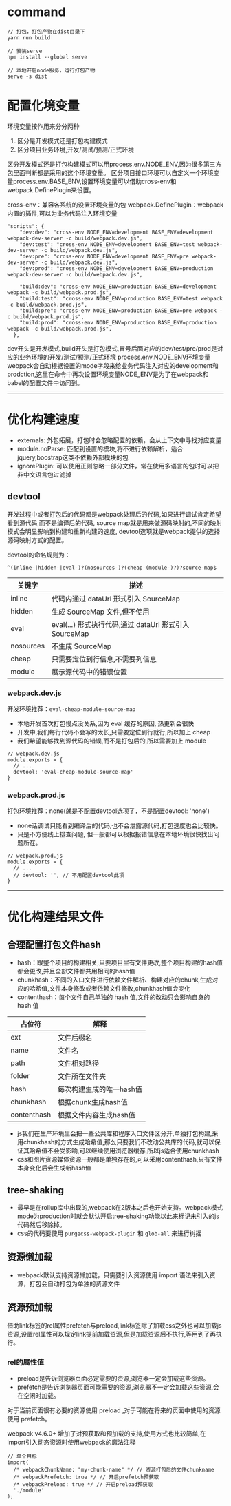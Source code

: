# command

```
// 打包，打包产物在dist目录下
yarn run build

// 安装serve
npm install --global serve

// 本地开启node服务，运行打包产物
serve -s dist
```

# 配置化境变量

环境变量按作用来分分两种

1. 区分是开发模式还是打包构建模式
2. 区分项目业务环境,开发/测试/预测/正式环境

区分开发模式还是打包构建模式可以用process.env.NODE_ENV,因为很多第三方包里面判断都是采用的这个环境变量。
区分项目接口环境可以自定义一个环境变量process.env.BASE_ENV,设置环境变量可以借助cross-env和webpack.DefinePlugin来设置。

cross-env：兼容各系统的设置环境变量的包
webpack.DefinePlugin：webpack内置的插件,可以为业务代码注入环境变量

```
"scripts": {
    "dev:dev": "cross-env NODE_ENV=development BASE_ENV=development webpack-dev-server -c build/webpack.dev.js",
    "dev:test": "cross-env NODE_ENV=development BASE_ENV=test webpack-dev-server -c build/webpack.dev.js",
    "dev:pre": "cross-env NODE_ENV=development BASE_ENV=pre webpack-dev-server -c build/webpack.dev.js",
    "dev:prod": "cross-env NODE_ENV=development BASE_ENV=production webpack-dev-server -c build/webpack.dev.js",
    
    "build:dev": "cross-env NODE_ENV=production BASE_ENV=development webpack -c build/webpack.prod.js",
    "build:test": "cross-env NODE_ENV=production BASE_ENV=test webpack -c build/webpack.prod.js",
    "build:pre": "cross-env NODE_ENV=production BASE_ENV=pre webpack -c build/webpack.prod.js",
    "build:prod": "cross-env NODE_ENV=production BASE_ENV=production webpack -c build/webpack.prod.js",
  },
```

dev开头是开发模式,build开头是打包模式,冒号后面对应的dev/test/pre/prod是对应的业务环境的开发/测试/预测/正式环境
process.env.NODE_ENV环境变量webpack会自动根据设置的mode字段来给业务代码注入对应的development和prodction,这里在命令中再次设置环境变量NODE_ENV是为了在webpack和babel的配置文件中访问到。

------

# 优化构建速度

* externals: 外包拓展，打包时会忽略配置的依赖，会从上下文中寻找对应变量
* module.noParse: 匹配到设置的模块,将不进行依赖解析，适合jquery,boostrap这类不依赖外部模块的包
* ignorePlugin: 可以使用正则忽略一部分文件，常在使用多语言的包时可以把非中文语言包过滤掉

## devtool

开发过程中或者打包后的代码都是webpack处理后的代码,如果进行调试肯定希望看到源代码,而不是编译后的代码, source map就是用来做源码映射的,不同的映射模式会明显影响到构建和重新构建的速度, devtool选项就是webpack提供的选择源码映射方式的配置。

devtool的命名规则为：

```
^(inline-|hidden-|eval-)?(nosources-)?(cheap-(module-)?)?source-map$
```

| 关键字 | 描述 |
| - | - |
| inline | 代码内通过 dataUrl 形式引入 SourceMap |
| hidden | 生成 SourceMap 文件,但不使用 |
| eval | eval(...) 形式执行代码,通过 dataUrl 形式引入 SourceMap |
| nosources | 不生成 SourceMap |
| cheap | 只需要定位到行信息,不需要列信息 |
| module | 展示源代码中的错误位置 |

### webpack.dev.js

开发环境推荐：`eval-cheap-module-source-map`

* 本地开发首次打包慢点没关系,因为 eval 缓存的原因,  热更新会很快
* 开发中,我们每行代码不会写的太长,只需要定位到行就行,所以加上 cheap
* 我们希望能够找到源代码的错误,而不是打包后的,所以需要加上 module

```
// webpack.dev.js
module.exports = {
  // ...
  devtool: 'eval-cheap-module-source-map'
}
```

### webpack.prod.js

打包环境推荐：none(就是不配置devtool选项了，不是配置devtool: 'none')

* none话调试只能看到编译后的代码,也不会泄露源代码,打包速度也会比较快。
* 只是不方便线上排查问题, 但一般都可以根据报错信息在本地环境很快找出问题所在。

```
// webpack.prod.js
module.exports = {
  // ...
  // devtool: '', // 不用配置devtool此项
}
```

------

# 优化构建结果文件

## 合理配置打包文件hash

* hash：跟整个项目的构建相关,只要项目里有文件更改,整个项目构建的hash值都会更改,并且全部文件都共用相同的hash值
* chunkhash：不同的入口文件进行依赖文件解析、构建对应的chunk,生成对应的哈希值,文件本身修改或者依赖文件修改,chunkhash值会变化
* contenthash：每个文件自己单独的 hash 值,文件的改动只会影响自身的 hash 值

|占位符|解释|
|-|-|
|ext|文件后缀名|
| name | 文件名 |
| path | 文件相对路径 |
| folder | 文件所在文件夹 |
| hash | 每次构建生成的唯一hash值 |
| chunkhash | 根据chunk生成hash值 |
| contenthash | 根据文件内容生成hash值 |

* js我们在生产环境里会把一些公共库和程序入口文件区分开,单独打包构建,采用chunkhash的方式生成哈希值,那么只要我们不改动公共库的代码,就可以保证其哈希值不会受影响,可以继续使用浏览器缓存,所以js适合使用chunkhash
* css和图片资源媒体资源一般都是单独存在的,可以采用contenthash,只有文件本身变化后会生成新hash值

## tree-shaking

* 最早是在rollup库中出现的,webpack在2版本之后也开始支持。webpack模式mode为production时就会默认开启tree-shaking功能以此来标记未引入的js代码然后移除掉。
* css的代码要使用 `purgecss-webpack-plugin` 和 `glob-all` 来进行树摇

## 资源懒加载

* webpack默认支持资源懒加载，只需要引入资源使用 import 语法来引入资源，打包会自动打包为单独的资源文件

## 资源预加载

借助link标签的rel属性prefetch与preload,link标签除了加载css之外也可以加载js资源,设置rel属性可以规定link提前加载资源,但是加载资源后不执行,等用到了再执行。

### rel的属性值

* preload是告诉浏览器页面必定需要的资源,浏览器一定会加载这些资源。
* prefetch是告诉浏览器页面可能需要的资源,浏览器不一定会加载这些资源,会在空闲时加载。

对于当前页面很有必要的资源使用 preload ,对于可能在将来的页面中使用的资源使用 prefetch。

webpack v4.6.0+ 增加了对预获取和预加载的支持,使用方式也比较简单,在import引入动态资源时使用webpack的魔法注释

```
// 单个目标
import(
  /* webpackChunkName: "my-chunk-name" */ // 资源打包后的文件chunkname
  /* webpackPrefetch: true */ // 开启prefetch预获取
  /* webpackPreload: true */ // 开启preload预获取
  './module'
);
```
